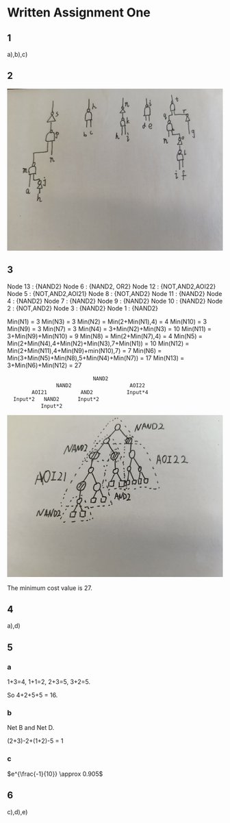 # Written Assignment One

## 1
a),b),c)
## 2
![](20230523-105505.jpg)
## 3
Node 13 :    {NAND2}
Node 6  :    {NAND2, OR2}
Node 12 :    {NOT,AND2,AOI22}
Node 5  :    {NOT,AND2,AOI21}
Node 8  :    {NOT,AND2}
Node 11 :    {NAND2}
Node 4  :    {NAND2}
Node 7  :    {NAND2}
Node 9  :    {NAND2}
Node 10 :    {NAND2}
Node 2  :    {NOT,AND2}
Node 3  :    {NAND2}
Node 1  :    {NAND2}

Min(N1)  =   3
Min(N3)  =   3
Min(N2)  =   Min(2+Min(N1),4) = 4
Min(N10) =   3
Min(N9)  =   3
Min(N7)  =   3
Min(N4)  =   3+Min(N2)+Min(N3) = 10
Min(N11) =   3+Min(N9)+Min(N10) = 9
Min(N8)  =   Min(2+Min(N7),4) = 4
Min(N5)  =   Min(2+Min(N4),4+Min(N2)+Min(N3),7+Min(N1)) = 10
Min(N12) =   Min(2+Min(N11),4+Min(N9)+min(N10),7) = 7
Min(N6)  =   Min(3+Min(N5)+Min(N8),5+Min(N4)+Min(N7)) = 17
Min(N13) =   3+Min(N6)+Min(N12) = 27

                                NAND2
                    NAND2                   AOI22
            AOI21           AND2           Input*4
      Input*2   NAND2      Input*2
               Input*2
    
![](20230523-112527.jpg)

The minimum cost value is 27.

## 4

a),d)

## 5

### a

1+3=4,
1+1=2,
2+3=5,
3+2=5.

So 4+2+5+5 = 16.

### b

Net B and Net D.

(2+3)-2+(1+2)-5 = 1

### c

$e^{\frac{-1}{10}} \approx 0.905$

## 6

c),d),e)
